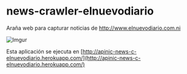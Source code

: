 news-crawler-elnuevodiario
==========================

Araña web para capturar noticias de http://www.elnuevodiario.com.ni

![Imgur](http://i.imgur.com/404bWQH.png)

Esta aplicación se ejecuta en [http://apinic-news-c-elnuevodiario.herokuapp.com/](http://apinic-news-c-elnuevodiario.herokuapp.com/)
